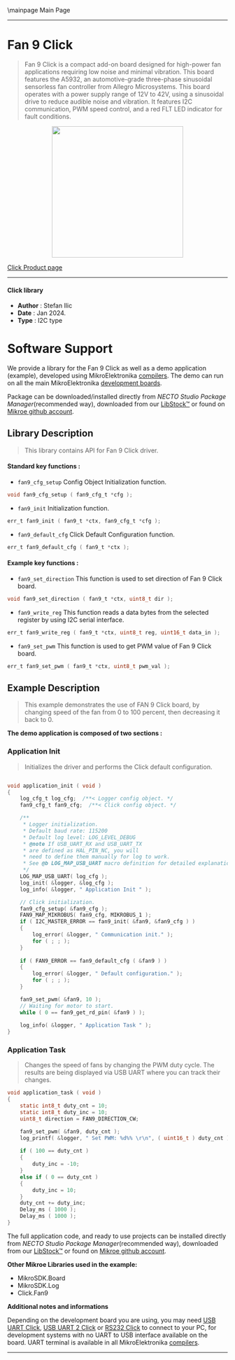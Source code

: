 \mainpage Main Page

---
# Fan 9 Click

> Fan 9 Click is a compact add-on board designed for high-power fan applications requiring low noise and minimal vibration. This board features the A5932, an automotive-grade three-phase sinusoidal sensorless fan controller from Allegro Microsystems. This board operates with a power supply range of 12V to 42V, using a sinusoidal drive to reduce audible noise and vibration. It features I2C communication, PWM speed control, and a red FLT LED indicator for fault conditions.

<p align="center">
  <img src="https://download.mikroe.com/images/click_for_ide/fan9_click.png" height=300px>
</p>

[Click Product page](https://www.mikroe.com/fan-9-click)

---


#### Click library

- **Author**        : Stefan Ilic
- **Date**          : Jan 2024.
- **Type**          : I2C type


# Software Support

We provide a library for the Fan 9 Click
as well as a demo application (example), developed using MikroElektronika
[compilers](https://www.mikroe.com/necto-studio).
The demo can run on all the main MikroElektronika [development boards](https://www.mikroe.com/development-boards).

Package can be downloaded/installed directly from *NECTO Studio Package Manager*(recommended way), downloaded from our [LibStock&trade;](https://libstock.mikroe.com) or found on [Mikroe github account](https://github.com/MikroElektronika/mikrosdk_click_v2/tree/master/clicks).

## Library Description

> This library contains API for Fan 9 Click driver.

#### Standard key functions :

- `fan9_cfg_setup` Config Object Initialization function.
```c
void fan9_cfg_setup ( fan9_cfg_t *cfg );
```

- `fan9_init` Initialization function.
```c
err_t fan9_init ( fan9_t *ctx, fan9_cfg_t *cfg );
```

- `fan9_default_cfg` Click Default Configuration function.
```c
err_t fan9_default_cfg ( fan9_t *ctx );
```

#### Example key functions :

- `fan9_set_direction` This function is used to set direction of Fan 9 Click board.
```c
void fan9_set_direction ( fan9_t *ctx, uint8_t dir );
```

- `fan9_write_reg` This function reads a data bytes from the selected register by using I2C serial interface.
```c
err_t fan9_write_reg ( fan9_t *ctx, uint8_t reg, uint16_t data_in );
```

- `fan9_set_pwm` This function is used to get PWM value of Fan 9 Click board.
```c
err_t fan9_set_pwm ( fan9_t *ctx, uint8_t pwm_val );
```

## Example Description

> This example demonstrates the use of FAN 9 Click board, by changing speed of the fan from 0 to 100 percent, then decreasing it back to 0.

**The demo application is composed of two sections :**

### Application Init

> Initializes the driver and performs the Click default configuration.

```c

void application_init ( void ) 
{
    log_cfg_t log_cfg;  /**< Logger config object. */
    fan9_cfg_t fan9_cfg;  /**< Click config object. */

    /** 
     * Logger initialization.
     * Default baud rate: 115200
     * Default log level: LOG_LEVEL_DEBUG
     * @note If USB_UART_RX and USB_UART_TX 
     * are defined as HAL_PIN_NC, you will 
     * need to define them manually for log to work. 
     * See @b LOG_MAP_USB_UART macro definition for detailed explanation.
     */
    LOG_MAP_USB_UART( log_cfg );
    log_init( &logger, &log_cfg );
    log_info( &logger, " Application Init " );

    // Click initialization.
    fan9_cfg_setup( &fan9_cfg );
    FAN9_MAP_MIKROBUS( fan9_cfg, MIKROBUS_1 );
    if ( I2C_MASTER_ERROR == fan9_init( &fan9, &fan9_cfg ) ) 
    {
        log_error( &logger, " Communication init." );
        for ( ; ; );
    }
    
    if ( FAN9_ERROR == fan9_default_cfg ( &fan9 ) )
    {
        log_error( &logger, " Default configuration." );
        for ( ; ; );
    }

    fan9_set_pwm( &fan9, 10 );
    // Waiting for motor to start.
    while ( 0 == fan9_get_rd_pin( &fan9 ) );
    
    log_info( &logger, " Application Task " );
}

```

### Application Task

> Changes the speed of fans by changing the PWM duty cycle.
  The results are being displayed via USB UART where you can track their changes.

```c
void application_task ( void ) 
{
    static int8_t duty_cnt = 10;
    static int8_t duty_inc = 10;
    uint8_t direction = FAN9_DIRECTION_CW;

    fan9_set_pwm( &fan9, duty_cnt );
    log_printf( &logger, " Set PWM: %d%% \r\n", ( uint16_t ) duty_cnt );
    
    if ( 100 == duty_cnt ) 
    {
        duty_inc = -10;
    }
    else if ( 0 == duty_cnt ) 
    {
        duty_inc = 10;
    }
    duty_cnt += duty_inc;
    Delay_ms ( 1000 );
    Delay_ms ( 1000 );
}

```

The full application code, and ready to use projects can be installed directly from *NECTO Studio Package Manager*(recommended way), downloaded from our [LibStock&trade;](https://libstock.mikroe.com) or found on [Mikroe github account](https://github.com/MikroElektronika/mikrosdk_click_v2/tree/master/clicks).

**Other Mikroe Libraries used in the example:**

- MikroSDK.Board
- MikroSDK.Log
- Click.Fan9

**Additional notes and informations**

Depending on the development board you are using, you may need
[USB UART Click](https://www.mikroe.com/usb-uart-click),
[USB UART 2 Click](https://www.mikroe.com/usb-uart-2-click) or
[RS232 Click](https://www.mikroe.com/rs232-click) to connect to your PC, for
development systems with no UART to USB interface available on the board. UART
terminal is available in all MikroElektronika
[compilers](https://shop.mikroe.com/compilers).

---
